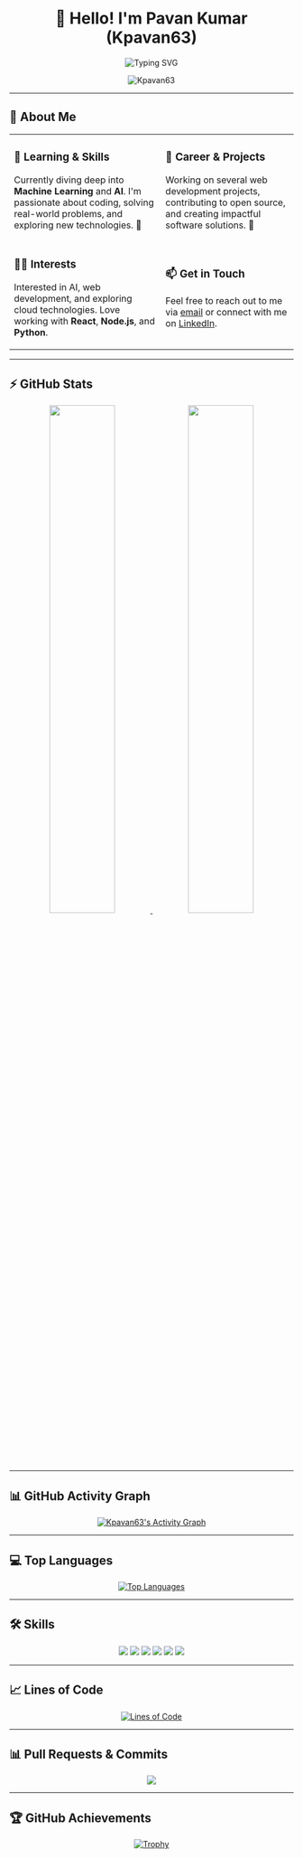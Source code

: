<h1 align="center">👋 Hello! I'm Pavan Kumar (Kpavan63)</h1>
<p align="center">
    <img src="https://readme-typing-svg.herokuapp.com?font=Fira+Code&size=24&pause=1000&color=6FBAE8&width=435&lines=Web+Developer;Open+Source+Contributor;Building+Awesome+Projects" alt="Typing SVG" />
</p>

<p align="center">
  <img src="https://komarev.com/ghpvc/?username=Kpavan63&label=Profile%20Views&color=0e75b6&style=flat" alt="Kpavan63" />
</p>

---

## 🚀 About Me

<div align="center">
    <table>
        <tr>
            <td style="border:none;">
                <h3>🌱 Learning & Skills</h3>
                <p>Currently diving deep into <strong>Machine Learning</strong> and <strong>AI</strong>. I'm passionate about coding, solving real-world problems, and exploring new technologies. 🚀</p>
            </td>
            <td style="border:none;">
                <h3>💼 Career & Projects</h3>
                <p>Working on several web development projects, contributing to open source, and creating impactful software solutions. 🔨</p>
            </td>
        </tr>
        <tr>
            <td style="border:none;">
                <h3>👨‍💻 Interests</h3>
                <p>Interested in AI, web development, and exploring cloud technologies. Love working with <strong>React</strong>, <strong>Node.js</strong>, and <strong>Python</strong>.</p>
            </td>
            <td style="border:none;">
                <h3>📫 Get in Touch</h3>
                <p>Feel free to reach out to me via <a href="mailto:youremail@example.com">email</a> or connect with me on <a href="https://linkedin.com/in/your-link">LinkedIn</a>.</p>
            </td>
        </tr>
    </table>
</div>

---

## ⚡ GitHub Stats

<p align="center">
    <a href="https://github.com/Kpavan63">
      <img width="48%" src="https://github-readme-stats.vercel.app/api?username=Kpavan63&show_icons=true&theme=tokyonight" />
    </a>
    <a href="https://github.com/Kpavan63">
      <img width="48%" src="https://github-readme-streak-stats.herokuapp.com/?user=Kpavan63&theme=tokyonight" />
    </a>
</p>

---

## 📊 GitHub Activity Graph

<p align="center">
    <a href="https://github.com/Kpavan63">
      <img src="https://github-readme-activity-graph.vercel.app/graph?username=Kpavan63&bg_color=1a1b27&color=6fbae8&line=79c0ff&point=fab795&area=true&hide_border=true" alt="Kpavan63's Activity Graph" />
    </a>
</p>

---

## 💻 Top Languages

<p align="center">
    <a href="https://github.com/Kpavan63">
      <img src="https://github-readme-stats.vercel.app/api/top-langs/?username=Kpavan63&layout=compact&theme=radical" alt="Top Languages" />
    </a>
</p>

---

## 🛠️ Skills
<p align="center">
    <img src="https://img.shields.io/badge/HTML5-%23E34F26.svg?&style=for-the-badge&logo=html5&logoColor=white" />
    <img src="https://img.shields.io/badge/CSS3-%231572B6.svg?&style=for-the-badge&logo=css3&logoColor=white" />
    <img src="https://img.shields.io/badge/JavaScript-%23F7DF1E.svg?&style=for-the-badge&logo=javascript&logoColor=black" />
    <img src="https://img.shields.io/badge/Python-%233776AB.svg?&style=for-the-badge&logo=python&logoColor=white" />
    <img src="https://img.shields.io/badge/React-%2361DAFB.svg?&style=for-the-badge&logo=react&logoColor=black" />
    <img src="https://img.shields.io/badge/Node.js-%23339933.svg?&style=for-the-badge&logo=nodedotjs&logoColor=white" />
</p>

---

## 📈 Lines of Code

<p align="center">
    <a href="https://wakatime.com/@Kpavan63">
      <img src="https://github-readme-stats.vercel.app/api/wakatime?username=Kpavan63&layout=compact&theme=radical" alt="Lines of Code" />
    </a>
</p>

---

## 📊 Pull Requests & Commits

<p align="center">
    <a href="https://github.com/Kpavan63">
      <img src="https://github-readme-activity-graph.vercel.app/graph?username=Kpavan63&theme=react-dark&area=true&hide_border=true&custom_title=Pull%20Requests%20and%20Commits" />
    </a>
</p>

---

## 🏆 GitHub Achievements

<p align="center">
    <a href="https://github.com/Kpavan63">
      <img src="https://github-profile-trophy.vercel.app/?username=Kpavan63&theme=darkhub" alt="Trophy" />
    </a>
</p>
